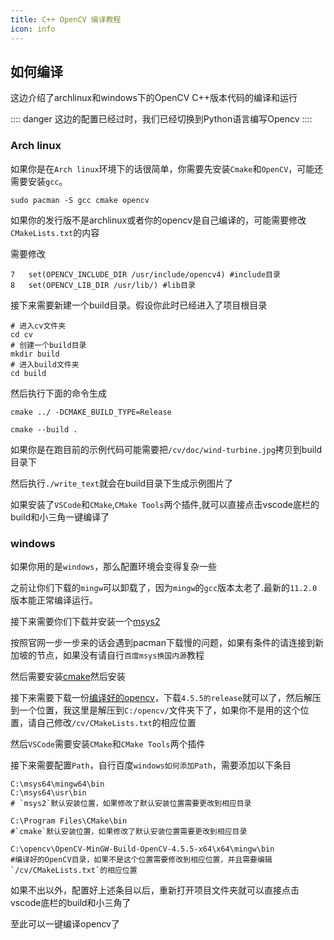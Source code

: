 ```yaml
---
title: C++ OpenCV 编译教程
icon: info
---
```


## 如何编译

这边介绍了archlinux和windows下的OpenCV C++版本代码的编译和运行

:::: danger
这边的配置已经过时，我们已经切换到Python语言编写Opencv
::::

### Arch linux

如果你是在`Arch linux`环境下的话很简单，你需要先安装`Cmake`和`OpenCV`，可能还需要安装`gcc`。

``` shell
sudo pacman -S gcc cmake opencv 
```
如果你的发行版不是archlinux或者你的opencv是自己编译的，可能需要修改`CMakeLists.txt`的内容

需要修改
```
7   set(OPENCV_INCLUDE_DIR /usr/include/opencv4) #include目录
8   set(OPENCV_LIB_DIR /usr/lib/) #lib目录
```

接下来需要新建一个build目录。假设你此时已经进入了项目根目录

``` shell
# 进入cv文件夹
cd cv
# 创建一个build目录
mkdir build
# 进入build文件夹
cd build
```

然后执行下面的命令生成
``` shell
cmake ../ -DCMAKE_BUILD_TYPE=Release

cmake --build .
```

如果你是在跑目前的示例代码可能需要把`/cv/doc/wind-turbine.jpg`拷贝到build目录下

然后执行`./write_text`就会在build目录下生成示例图片了

如果安装了`VSCode`和`CMake`,`CMake Tools`两个插件,就可以直接点击vscode底栏的build和小三角一键编译了

### windows

如果你用的是`windows`，那么配置环境会变得复杂一些

之前让你们下载的`mingw`可以卸载了，因为`mingw`的`gcc`版本太老了.最新的`11.2.0`版本能正常编译运行。

接下来需要你们下载并安装一个[msys2](https://www.msys2.org/)

按照官网一步一步来的话会遇到pacman下载慢的问题，如果有条件的请连接到新加坡的节点，如果没有请自行`百度msys换国内源`教程

然后需要安装[cmake](https://cmake.org/download/)然后安装

接下来需要下载一份[编译好的opencv](https://github.com/huihut/OpenCV-MinGW-Build)，下载`4.5.5的release`就可以了，然后解压到一个位置，我这里是解压到`C:/opencv/`文件夹下了，如果你不是用的这个位置，请自己修改`/cv/CMakeLists.txt`的相应位置

然后`VSCode`需要安装`CMake`和`CMake Tools`两个插件

接下来需要配置`Path`，自行百度`windows如何添加Path`，需要添加以下条目

```
C:\msys64\mingw64\bin
C:\msys64\usr\bin
# `msys2`默认安装位置，如果修改了默认安装位置需要更改到相应目录

C:\Program Files\CMake\bin
#`cmake`默认安装位置，如果修改了默认安装位置需要更改到相应目录

C:\opencv\OpenCV-MinGW-Build-OpenCV-4.5.5-x64\x64\mingw\bin
#编译好的OpenCV目录，如果不是这个位置需要修改到相应位置，并且需要编辑`/cv/CMakeLists.txt`的相应位置

```

如果不出以外，配置好上述条目以后，重新打开项目文件夹就可以直接点击vscode底栏的build和小三角了

至此可以一键编译opencv了